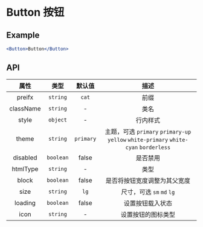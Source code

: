 # Button 按钮

## Example

```jsx
<Button>Button</Button>  
```

## API

|   属性    |   类型    |  默认值   |                                         描述                                         |
|:---------:|:---------:|:---------:|:------------------------------------------------------------------------------------:|
|  preifx   | `string`  |   `cat`   |                                         前缀                                         |
| className | `string`  |     -     |                                         类名                                         |
|   style   | `object`  |     -     |                                       行内样式                                       |
|   theme   | `string`  | `primary` | 主题，可选 `primary` `primary-up` `yellow` `white-primary` `white-cyan` `borderless` |
| disabled  | `boolean` |   false   |                                       是否禁用                                       |
| htmlType  | `string`  |     -     |                                         类型                                         |
|   block   | `boolean` |   false   |                             是否将按钮宽度调整为其父宽度                             |
|   size    | `string`  |   `lg`    |                              尺寸，可选 `sm` `md` `lg`                               |
|  loading  | `boolean` |   false   |                                   设置按钮载入状态                                   |
|   icon    | `string`  |     -     |                                  设置按钮的图标类型                                  |
